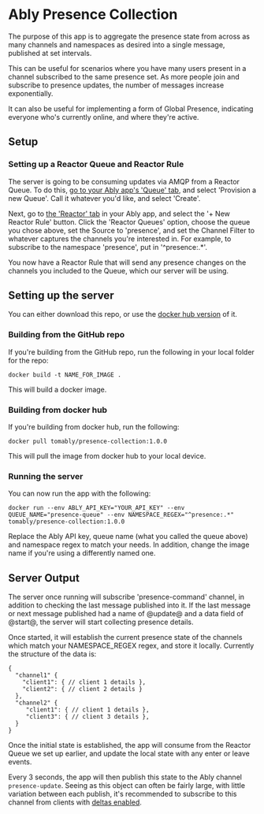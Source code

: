 # Ably Presence Collection

The purpose of this app is to aggregate the presence state from across as many channels and namespaces as desired into a single message, published at set intervals.

This can be useful for scenarios where you have many users present in a channel subscribed to the same presence set. As more people join and subscribe to presence updates, the number of messages increase exponentially.

It can also be useful for implementing a form of Global Presence, indicating everyone who's currently online, and where they're active.

## Setup

### Setting up a Reactor Queue and Reactor Rule

The server is going to be consuming updates via AMQP from a Reactor Queue. To do this, [go to your Ably app's 'Queue' tab](https://www.ably.io/accounts/any/apps/any/queues), and select 'Provision a new Queue'. Call it whatever you'd like, and select 'Create'.

Next, go to [the 'Reactor' tab](https://www.ably.io/accounts/any/apps/reactor) in your Ably app, and select the '+ New Reactor Rule' button. Click the 'Reactor Queues' option, choose the queue you chose above, set the Source to 'presence', and set the Channel Filter to whatever captures the channels you're interested in. For example, to subscribe to the namespace 'presence', put in '^presence:.*'.

You now have a Reactor Rule that will send any presence changes on the channels you included to the Queue, which our server will be using.

## Setting up the server

You can either download this repo, or use the [docker hub version](https://hub.docker.com/r/tomably/presence-collection/tags) of it.

### Building from the GitHub repo

If you're building from the GitHub repo, run the following in your local folder for the repo:

`docker build -t NAME_FOR_IMAGE .`

This will build a docker image.

### Building from docker hub

If you're building from docker hub, run the following:

`docker pull tomably/presence-collection:1.0.0`

This will pull the image from docker hub to your local device.

### Running the server

You can now run the app with the following:

`docker run --env ABLY_API_KEY="YOUR_API_KEY" --env QUEUE_NAME="presence-queue" --env NAMESPACE_REGEX="^presence:.*"  tomably/presence-collection:1.0.0
`

Replace the Ably API key, queue name (what you called the queue above) and namespace regex to match your needs. In addition, change the image name if you're using a differently named one.


## Server Output

The server once running will subscribe 'presence-command' channel, in addition to checking the last message published into it. If the last message or next message published had a name of @update@ and a data field of @start@, the server will start collecting presence details.

Once started, it will establish the current presence state of the channels which match your NAMESPACE_REGEX regex, and store it locally. Currently the structure of the data is:

```
{
  "channel1" {
    "client1": { // client 1 details },
    "client2": { // client 2 details }
  },
  "channel2" {
     "client1": { // client 1 details },
     "client3": { // client 3 details },
  }
}
```

Once the initial state is established, the app will consume from the Reactor Queue we set up earlier, and update the local state with any enter or leave events.

Every 3 seconds, the app will then publish this state to the Ably channel `presence-update`. Seeing as this object can often be fairly large, with little variation between each publish, it's recommended to subscribe to this channel from clients with [deltas enabled](https://www.ably.io/documentation/realtime/channels/channel-parameters/deltas).
